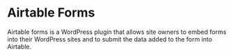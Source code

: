 # Airtable Forms
Airtable forms is a WordPress plugin that allows site owners to embed forms into their WordPress sites and to submit the data added to the form into Airtable.
